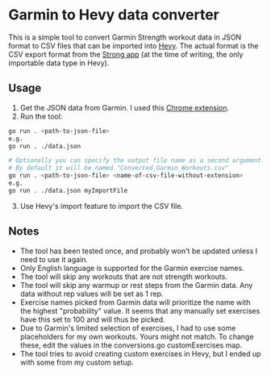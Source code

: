 # Garmin to Hevy data converter

This is a simple tool to convert Garmin Strength workout data in JSON format to CSV files that can be imported into [Hevy](https://www.hevyapp.com/).
The actual format is the CSV export format from the [Strong app](https://www.strong.app/) (at the time of writing, the only importable data type in Hevy).

## Usage

1. Get the JSON data from Garmin. I used this [Chrome extension](https://chromewebstore.google.com/detail/garmin-workout-downloader/hpimimpdkghmejbcldfccdbaebjifnkk).
2. Run the tool:
```sh 
go run . <path-to-json-file>
e.g. 
go run . ./data.json

# Optionally you can specify the output file name as a second argument. 
# By default it will be named "Converted_Garmin_Workouts.csv"
go run . <path-to-json-file> <name-of-csv-file-without-extension>
e.g.
go run . ./data.json myImportFile
```
3. Use Hevy's import feature to import the CSV file.

## Notes

- The tool has been tested once, and probably won't be updated unless I need to use it again.
- Only English language is supported for the Garmin exercise names.
- The tool will skip any workouts that are not strength workouts.
- The tool will skip any warmup or rest steps from the Garmin data. Any data without rep values will be set as 1 rep.
- Exercise names picked from Garmin data will prioritize the name with the highest "probability" value. It seems that any manually set exercises have this set to 100 and will thus be picked.
- Due to Garmin's limited selection of exercises, I had to use some placeholders for my own workouts. Yours might not match. To change these, edit the values in the conversions.go customExercises map.
- The tool tries to avoid creating custom exercises in Hevy, but I ended up with some from my custom setup.